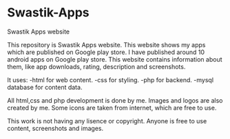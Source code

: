 # Swastik-Apps
Swastik Apps website

This repository is Swastik Apps website. This website shows my apps which are published on Google play store. I have published around 10 android apps on Google play store. This website contains information about them, like app downloads, rating, description and screenshots.

It uses:
-html for web content.
-css for styling.
-php for backend.
-mysql database for content data.

All html,css and php development is done by me. Images and logos are also created by me. Some icons are taken from internet, which are free to use.

This work is not having any lisence or copyright. Anyone is free to use content, screenshots and images.
